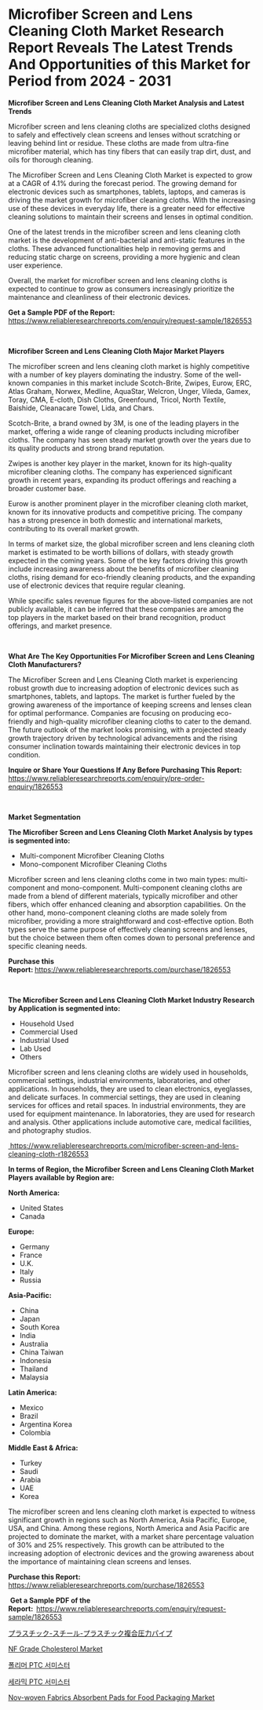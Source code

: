 <p><h1>Microfiber Screen and Lens Cleaning Cloth Market Research Report Reveals The Latest Trends And Opportunities of this Market for Period from 2024 - 2031</h1></p><p><strong>Microfiber Screen and Lens Cleaning Cloth Market Analysis and Latest Trends</strong></p>
<p><p>Microfiber screen and lens cleaning cloths are specialized cloths designed to safely and effectively clean screens and lenses without scratching or leaving behind lint or residue. These cloths are made from ultra-fine microfiber material, which has tiny fibers that can easily trap dirt, dust, and oils for thorough cleaning.</p><p>The Microfiber Screen and Lens Cleaning Cloth Market is expected to grow at a CAGR of 4.1% during the forecast period. The growing demand for electronic devices such as smartphones, tablets, laptops, and cameras is driving the market growth for microfiber cleaning cloths. With the increasing use of these devices in everyday life, there is a greater need for effective cleaning solutions to maintain their screens and lenses in optimal condition.</p><p>One of the latest trends in the microfiber screen and lens cleaning cloth market is the development of anti-bacterial and anti-static features in the cloths. These advanced functionalities help in removing germs and reducing static charge on screens, providing a more hygienic and clean user experience.</p><p>Overall, the market for microfiber screen and lens cleaning cloths is expected to continue to grow as consumers increasingly prioritize the maintenance and cleanliness of their electronic devices.</p></p>
<p><strong>Get a Sample PDF of the Report:&nbsp;</strong> <a href="https://www.reliableresearchreports.com/enquiry/request-sample/1826553">https://www.reliableresearchreports.com/enquiry/request-sample/1826553</a></p>
<p>&nbsp;</p>
<p><strong>Microfiber Screen and Lens Cleaning Cloth Major Market Players</strong></p>
<p><p>The microfiber screen and lens cleaning cloth market is highly competitive with a number of key players dominating the industry. Some of the well-known companies in this market include Scotch-Brite, Zwipes, Eurow, ERC, Atlas Graham, Norwex, Medline, AquaStar, Welcron, Unger, Vileda, Gamex, Toray, CMA, E-cloth, Dish Cloths, Greenfound, Tricol, North Textile, Baishide, Cleanacare Towel, Lida, and Chars.</p><p>Scotch-Brite, a brand owned by 3M, is one of the leading players in the market, offering a wide range of cleaning products including microfiber cloths. The company has seen steady market growth over the years due to its quality products and strong brand reputation.</p><p>Zwipes is another key player in the market, known for its high-quality microfiber cleaning cloths. The company has experienced significant growth in recent years, expanding its product offerings and reaching a broader customer base.</p><p>Eurow is another prominent player in the microfiber cleaning cloth market, known for its innovative products and competitive pricing. The company has a strong presence in both domestic and international markets, contributing to its overall market growth.</p><p>In terms of market size, the global microfiber screen and lens cleaning cloth market is estimated to be worth billions of dollars, with steady growth expected in the coming years. Some of the key factors driving this growth include increasing awareness about the benefits of microfiber cleaning cloths, rising demand for eco-friendly cleaning products, and the expanding use of electronic devices that require regular cleaning.</p><p>While specific sales revenue figures for the above-listed companies are not publicly available, it can be inferred that these companies are among the top players in the market based on their brand recognition, product offerings, and market presence.</p></p>
<p>&nbsp;</p>
<p><strong>What Are The Key Opportunities For Microfiber Screen and Lens Cleaning Cloth Manufacturers?</strong></p>
<p><p>The Microfiber Screen and Lens Cleaning Cloth market is experiencing robust growth due to increasing adoption of electronic devices such as smartphones, tablets, and laptops. The market is further fueled by the growing awareness of the importance of keeping screens and lenses clean for optimal performance. Companies are focusing on producing eco-friendly and high-quality microfiber cleaning cloths to cater to the demand. The future outlook of the market looks promising, with a projected steady growth trajectory driven by technological advancements and the rising consumer inclination towards maintaining their electronic devices in top condition.</p></p>
<p><strong>Inquire or Share Your Questions If Any Before Purchasing This Report:</strong> <a href="https://www.reliableresearchreports.com/enquiry/pre-order-enquiry/1826553">https://www.reliableresearchreports.com/enquiry/pre-order-enquiry/1826553</a></p>
<p>&nbsp;</p>
<p><strong>Market Segmentation</strong></p>
<p><strong>The Microfiber Screen and Lens Cleaning Cloth Market Analysis by types is segmented into:</strong></p>
<p><ul><li>Multi-component Microfiber Cleaning Cloths</li><li>Mono-component Microfiber Cleaning Cloths</li></ul></p>
<p><p>Microfiber screen and lens cleaning cloths come in two main types: multi-component and mono-component. Multi-component cleaning cloths are made from a blend of different materials, typically microfiber and other fibers, which offer enhanced cleaning and absorption capabilities. On the other hand, mono-component cleaning cloths are made solely from microfiber, providing a more straightforward and cost-effective option. Both types serve the same purpose of effectively cleaning screens and lenses, but the choice between them often comes down to personal preference and specific cleaning needs.</p></p>
<p><strong>Purchase this Report:&nbsp;</strong><a href="https://www.reliableresearchreports.com/purchase/1826553">https://www.reliableresearchreports.com/purchase/1826553</a></p>
<p>&nbsp;</p>
<p><strong>The Microfiber Screen and Lens Cleaning Cloth Market Industry Research by Application is segmented into:</strong></p>
<p><ul><li>Household Used</li><li>Commercial Used</li><li>Industrial Used</li><li>Lab Used</li><li>Others</li></ul></p>
<p><p>Microfiber screen and lens cleaning cloths are widely used in households, commercial settings, industrial environments, laboratories, and other applications. In households, they are used to clean electronics, eyeglasses, and delicate surfaces. In commercial settings, they are used in cleaning services for offices and retail spaces. In industrial environments, they are used for equipment maintenance. In laboratories, they are used for research and analysis. Other applications include automotive care, medical facilities, and photography studios.</p></p>
<p><a href="https://www.reliableresearchreports.com/microfiber-screen-and-lens-cleaning-cloth-r1826553">&nbsp;https://www.reliableresearchreports.com/microfiber-screen-and-lens-cleaning-cloth-r1826553</a></p>
<p><strong>In terms of Region, the Microfiber Screen and Lens Cleaning Cloth Market Players available by Region are:</strong></p>
<p>
    <p> <strong> North America: </strong>
        <ul>
            <li>United States</li>
            <li>Canada</li>
        </ul>
        </p> 
    <p> <strong> Europe: </strong>
        <ul>
            <li>Germany</li>
            <li>France</li>
            <li>U.K.</li>
            <li>Italy</li>
            <li>Russia</li>
        </ul>
        </p> 
    <p> <strong> Asia-Pacific: </strong>
        <ul>
            <li>China</li>
            <li>Japan</li>
            <li>South Korea</li>
            <li>India</li>
            <li>Australia</li>
            <li>China Taiwan</li>
            <li>Indonesia</li>
            <li>Thailand</li>
            <li>Malaysia</li>
        </ul>
        </p> 
    <p> <strong> Latin America: </strong>
        <ul>
            <li>Mexico</li>
            <li>Brazil</li>
            <li>Argentina Korea</li>
            <li>Colombia</li>
        </ul>
        </p> 
    <p> <strong> Middle East & Africa: </strong>
        <ul>
            <li>Turkey</li>
            <li>Saudi</li>
            <li>Arabia</li>
            <li>UAE</li>
            <li>Korea</li>
        </ul>
    </p>
    </p>
<p><p>The microfiber screen and lens cleaning cloth market is expected to witness significant growth in regions such as North America, Asia Pacific, Europe, USA, and China. Among these regions, North America and Asia Pacific are projected to dominate the market, with a market share percentage valuation of 30% and 25% respectively. This growth can be attributed to the increasing adoption of electronic devices and the growing awareness about the importance of maintaining clean screens and lenses.</p></p>
<p><strong>Purchase this Report: </strong><a href="https://www.reliableresearchreports.com/purchase/1826553">https://www.reliableresearchreports.com/purchase/1826553</a></p>
<p>&nbsp;<strong>Get a Sample PDF of the Report:&nbsp;&nbsp;</strong><a href="https://www.reliableresearchreports.com/enquiry/request-sample/1826553">https://www.reliableresearchreports.com/enquiry/request-sample/1826553</a></p>
<p><strong></strong></p>
<p><p><a href="https://github.com/CarlieShields/Market-Research-Report-List-1/blob/main/8500136137905.md">プラスチック-スチール-プラスチック複合圧力パイプ</a></p><p><a href="https://github.com/MaraKoelpin2023/Market-Research-Report-List-1/blob/main/nf-grade-cholesterol-market.md">NF Grade Cholesterol Market</a></p><p><a href="https://github.com/ZacharyScthmitt4465/Market-Research-Report-List-2/blob/main/3488899143611.md">폴리머 PTC 서미스터</a></p><p><a href="https://github.com/giancarlo642004/Market-Research-Report-List-1/blob/main/9744051143612.md">세라믹 PTC 서미스터</a></p><p><a href="https://github.com/maudAbbott7/Market-Research-Report-List-1/blob/main/nov-woven-fabrics-absorbent-pads-for-food-packaging-market.md">Nov-woven Fabrics Absorbent Pads for Food Packaging Market</a></p></p>